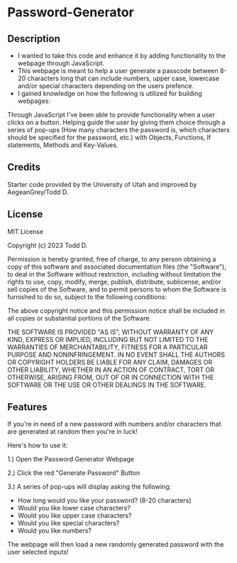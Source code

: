 # Password-Generator

## Description

- I wanted to take this code and enhance it by adding functionality to the webpage through JavaScript.
- This webpage is meant to help a user generate a passcode between 8-20 characters long that can include numbers, upper case, lowercase and/or special characters depending on the users prefence.
- I gained knowledge on how the following is utilized for building webpages:

Through JavaScript I've been able to provide functionality when a user clicks on a button. Helping guide the user by giving them choice through a series of pop-ups (How many characters the password is, which characters should be specified for the password, etc.) with Objects, Functions, If statements, Methods and Key-Values.

## Credits

Starter code provided by the University of Utah and improved by AegeanGrey/Todd D.

## License

MIT License

Copyright (c) 2023 Todd D.

Permission is hereby granted, free of charge, to any person obtaining a copy
of this software and associated documentation files (the "Software"), to deal
in the Software without restriction, including without limitation the rights
to use, copy, modify, merge, publish, distribute, sublicense, and/or sell
copies of the Software, and to permit persons to whom the Software is
furnished to do so, subject to the following conditions:

The above copyright notice and this permission notice shall be included in all
copies or substantial portions of the Software.

THE SOFTWARE IS PROVIDED "AS IS", WITHOUT WARRANTY OF ANY KIND, EXPRESS OR
IMPLIED, INCLUDING BUT NOT LIMITED TO THE WARRANTIES OF MERCHANTABILITY,
FITNESS FOR A PARTICULAR PURPOSE AND NONINFRINGEMENT. IN NO EVENT SHALL THE
AUTHORS OR COPYRIGHT HOLDERS BE LIABLE FOR ANY CLAIM, DAMAGES OR OTHER
LIABILITY, WHETHER IN AN ACTION OF CONTRACT, TORT OR OTHERWISE, ARISING FROM,
OUT OF OR IN CONNECTION WITH THE SOFTWARE OR THE USE OR OTHER DEALINGS IN THE
SOFTWARE.

## Features

If you're in need of a new password with numbers and/or characters that are generated at random then you're in luck!

Here's how to use it:

1.) Open the Password Generator Webpage

2.) Click the red "Generate Password" Button

3.) A series of pop-ups will display asking the following:

- How long would you like your password? (8-20 characters)
- Would you like lower case characters?
- Would you like upper case characters?
- Would you like special characters?
- Would you like numbers?

The webpage will then load a new randomly generated password with the user selected inputs!
